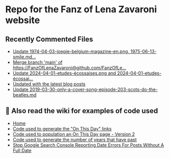 # Repo for the Fanz of Lena Zavaroni website

## Recently Commented Files
<!-- BLOG-POST-LIST:START -->
- [Update 1974-04-03-joepie-belgium-magazine-en.png, 1975-06-13-smile.md…](https://github.com/FanzOfLenaZavaroni/fanzoflenazavaroni.github.io/commit/592abe124a70291aedd84cd69f9d7971cf09c076)
- [Merge branch &#39;main&#39; of https://FanzOfLenaZavaroni@github.com/FanzOfLe…](https://github.com/FanzOfLenaZavaroni/fanzoflenazavaroni.github.io/commit/b996678dd880fd30916fc07e3588ab66f815ba92)
- [Update 2024-04-01-etudes-écossaises.png and 2024-04-01-etudes-écossai…](https://github.com/FanzOfLenaZavaroni/fanzoflenazavaroni.github.io/commit/4f1f106ad09700e163f93ae95411fce5f2978c38)
- [Updated with the latest blog posts](https://github.com/FanzOfLenaZavaroni/fanzoflenazavaroni.github.io/commit/bf69ac71ad681f75794b1d38d882210801a7b36b)
- [Update 2019-03-30-only-a-cover-song-episode-203-scots-do-the-beatles.md](https://github.com/FanzOfLenaZavaroni/fanzoflenazavaroni.github.io/commit/0473e557f592b755ee9423631c9d2947342efb6d)
<!-- BLOG-POST-LIST:END -->

## :notebook: Also read the wiki for examples of code used
* [Home](https://github.com/FanzOfLenaZavaroni/fanzoflenazavaroni.github.io/wiki)
* [Code used to generate the "On This Day" links](https://github.com/FanzOfLenaZavaroni/fanzoflenazavaroni.github.io/wiki/On-This-Day-Code)
* [Code used to population an On This Day page - Version 2](https://github.com/FanzOfLenaZavaroni/fanzoflenazavaroni.github.io/wiki/Code-used-to-population-an-On-This-Day-page-%E2%80%90-Version-2)
* [Code used to generate the number of years that have past](https://github.com/FanzOfLenaZavaroni/fanzoflenazavaroni.github.io/wiki/Number-of-years-gone-by-code)
* [Stop Google Search Console Reporting Date Errors For Posts Without A Full Date](https://github.com/FanzOfLenaZavaroni/fanzoflenazavaroni.github.io/wiki/Stop-Google-Search-Console-Reporting-Date-Errors-For-Posts-Without-A-Full-Date)
